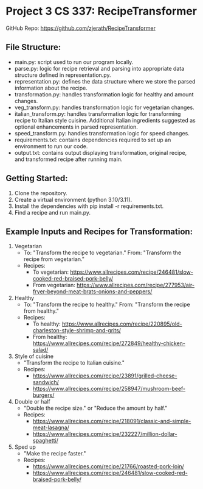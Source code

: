 # Project 3 CS 337: RecipeTransformer

GitHub Repo: https://github.com/zjerath/RecipeTransformer

## File Structure:
- main.py: script used to run our program locally.
- parse.py: logic for recipe retrieval and parsing into appropriate data structure defined in representation.py.
- representation.py: defines the data structure where we store the parsed information about the recipe.
- transformation.py: handles transformation logic for healthy and amount changes.
- veg_transform.py: handles transformation logic for vegetarian changes.
- italian_transform.py: handles transformation logic for transforming recipe to Italian style cuisine. Additional Italian ingredients suggested as optional enhancements in parsed representation.
- speed_transform.py: handles transformation logic for speed changes.
- requirements.txt: contains dependencies required to set up an environment to run our code.
- output.txt: contains output displaying transformation, original recipe, and transformed recipe after running main.

## Getting Started:
1. Clone the repository.
2. Create a virtual environment (python 3.10/3.11).
3. Install the dependencies with pip install -r requirements.txt.
4. Find a recipe and run main.py.

## Example Inputs and Recipes for Transformation:
1. Vegetarian 
   - To: "Transform the recipe to vegetarian." From: "Transform the recipe from vegetarian."
   - Recipes:
     - To vegetarian: https://www.allrecipes.com/recipe/246481/slow-cooked-red-braised-pork-belly/
     - From vegetarian: https://www.allrecipes.com/recipe/277953/air-fryer-beyond-meat-brats-onions-and-peppers/
2. Healthy 
   - To: "Transform the recipe to healthy." From: "Transform the recipe from healthy."
   - Recipes:
     - To healthy: https://www.allrecipes.com/recipe/220895/old-charleston-style-shrimp-and-grits/
     - From healthy: https://www.allrecipes.com/recipe/272849/healthy-chicken-salad/
3. Style of cuisine 
   - "Transform the recipe to Italian cuisine."
   - Recipes:
      - https://www.allrecipes.com/recipe/23891/grilled-cheese-sandwich/
      - https://www.allrecipes.com/recipe/258947/mushroom-beef-burgers/
4. Double or half 
   - "Double the recipe size." or "Reduce the amount by half."
   - Recipes:
     - https://www.allrecipes.com/recipe/218091/classic-and-simple-meat-lasagna/
     - https://www.allrecipes.com/recipe/232227/million-dollar-spaghetti/
5. Sped up 
   - "Make the recipe faster."
   - Recipes:
     - https://www.allrecipes.com/recipe/21766/roasted-pork-loin/
     - https://www.allrecipes.com/recipe/246481/slow-cooked-red-braised-pork-belly/
